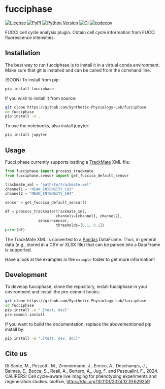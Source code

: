 # fucciphase

[![License](https://img.shields.io/pypi/l/fucciphase.svg?color=green)](https://github.com/Synthetic-Physiology-Lab/fucciphase/raw/main/LICENSE)
[![PyPI](https://img.shields.io/pypi/v/fucciphase.svg?color=green)](https://pypi.org/project/fucciphase)
[![Python Version](https://img.shields.io/pypi/pyversions/fucciphase.svg?color=green)](https://python.org)
[![CI](https://github.com/Synthetic-Physiology-Lab/fucciphase/actions/workflows/ci.yml/badge.svg)](https://github.com/Synthetic-Physiology-Lab/fucciphase/actions/workflows/ci.yml)
[![codecov](https://codecov.io/gh/Synthetic-Physiology-Lab/fucciphase/branch/main/graph/badge.svg)](https://codecov.io/gh/Synthetic-Physiology-Lab/fucciphase)

FUCCI cell cycle analysis plugin.
Obtain cell cycle information from FUCCI fluorescence intensities.

## Installation

The best way to run fucciphase is to install it in a virtual conda environment.
Make sure that git is installed and can be called from the command line.

(SOON) To install from pip:

```bash
pip install fucciphase
```

If you wish to install it from source:
    
```bash
git clone https://github.com/Synthetic-Physiology-Lab/fucciphase
cd fucciphase
pip install -e .
```

To use the notebooks, also install jupyter:
    
```bash
pip install jupyter
```

## Usage

Fucci phase currently supports loading a 
[TrackMate](https://imagej.net/plugins/trackmate/) XML file:

```python
from fucciphase import process_trackmate
from fucciphase.sensor import get_fuccisa_default_sensor

trackmate_xml = "path/to/trackmate.xml"
channel1 = "MEAN_INTENSITY_CH3"
channel2 = "MEAN_INTENSITY_CH4"

sensor = get_fuccisa_default_sensor()

df = process_trackmate(trackmate_xml,
                       channels=[channel1, channel2],
		       sensor=sensor,
                       thresholds=[0.1, 0.1])
print(df)
```

The TrackMate XML is converted to a [Pandas](https://pandas.pydata.org/) DataFrame.
Thus, in general data (e.g., stored in a CSV or XLSX file) that can be parsed into
a DataFrame is supported.

Have a look at the examples in the `example` folder to get more information!

## Development

To develop fucciphase, clone the repository, install fucciphase in your environment
and install the pre-commit hooks:

```bash
git clone https://github.com/Synthetic-Physiology-Lab/fucciphase
cd fucciphase
pip install -e ".[test, dev]"
pre-commit install
```

If you want to build the documentation, replace the abovementioned pip install by:
```bash
pip install -e ".[test, dev, doc]"
```

## Cite us

Di Sante, M., Pezzotti, M., Zimmermann, J., Enrico, A., Deschamps, J., Balmas, E.,
Becca, S., Reali, A., Bertero, A., Jug, F. and Pasqualini, F., 2024.
CALIPERS: Cell cycle-aware live imaging for phenotyping experiments and regeneration studies.
bioRxiv, https://doi.org/10.1101/2024.12.19.629259 

